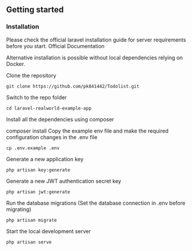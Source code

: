 ## Getting started
### Installation
Please check the official laravel installation guide for server requirements before you start. Official Documentation

Alternative installation is possible without local dependencies relying on Docker.

Clone the repository
```
git clone https://github.com/pk841442/Todolist.git
```
Switch to the repo folder
```
cd laravel-realworld-example-app
```
Install all the dependencies using composer

composer install
Copy the example env file and make the required configuration changes in the .env file
```
cp .env.example .env
```
Generate a new application key
```
php artisan key:generate
```

Generate a new JWT authentication secret key
```
php artisan jwt:generate
```

Run the database migrations (Set the database connection in .env before migrating)
```
php artisan migrate
```

Start the local development server
```
php artisan serve
```
